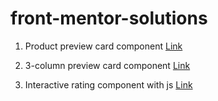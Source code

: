 # front-mentor-solutions
1. Product preview card component [Link](https://odya01.github.io/front-mentor-solutions/product-card/)

2. 3-column preview card component [Link](https://odya01.github.io/front-mentor-solutions/3-column-card/)

3. Interactive rating component with js [Link](https://odya01.github.io/front-mentor-solutions/interactive-rating/)
